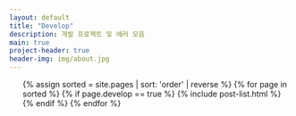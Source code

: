 ```yaml
---
layout: default
title: "Develop"
description: 개발 프로젝트 및 에러 모음
main: true
project-header: true
header-img: img/about.jpg
---
```


<ul class="catalogue">
{% assign sorted = site.pages | sort: 'order' | reverse %}
{% for page in sorted %}
{% if page.develop == true %}
{% include post-list.html %}
{% endif %}
{% endfor %}
</ul>